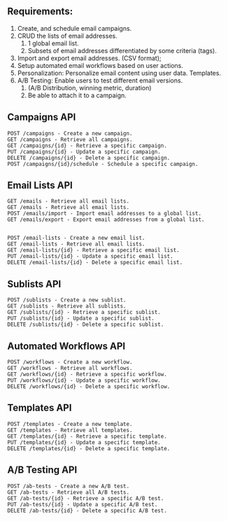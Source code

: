 **Requirements:**
---
1. Create, and schedule email campaigns.
2. CRUD the lists of email addresses.
   1. 1 global email list.
   2. Subsets of email addresses differentiated by some criteria (tags).
3. Import and export email addresses. (CSV format);
5. Setup automated email workflows based on user actions.
6. Personalization: Personalize email content using user data. Templates.
7. A/B Testing: Enable users to test different email versions.
   1. (A/B Distribution, winning metric, duration)
   2. Be able to attach it to a campaign.


Campaigns API
---
```
POST /campaigns - Create a new campaign.
GET /campaigns - Retrieve all campaigns.
GET /campaigns/{id} - Retrieve a specific campaign.
PUT /campaigns/{id} - Update a specific campaign.
DELETE /campaigns/{id} - Delete a specific campaign.
POST /campaigns/{id}/schedule - Schedule a specific campaign.
```

Email Lists API
---
```
GET /emails - Retrieve all email lists.
GET /emails - Retrieve all email lists.
POST /emails/import - Import email addresses to a global list.
GET /emails/export - Export email addresses from a global list.


POST /email-lists - Create a new email list.
GET /email-lists - Retrieve all email lists.
GET /email-lists/{id} - Retrieve a specific email list.
PUT /email-lists/{id} - Update a specific email list.
DELETE /email-lists/{id} - Delete a specific email list.
```

Sublists API
---
```
POST /sublists - Create a new sublist.
GET /sublists - Retrieve all sublists.
GET /sublists/{id} - Retrieve a specific sublist.
PUT /sublists/{id} - Update a specific sublist.
DELETE /sublists/{id} - Delete a specific sublist.
```

Automated Workflows API  
---
```
POST /workflows - Create a new workflow.
GET /workflows - Retrieve all workflows.
GET /workflows/{id} - Retrieve a specific workflow.
PUT /workflows/{id} - Update a specific workflow.
DELETE /workflows/{id} - Delete a specific workflow.
```

Templates API  
---
```
POST /templates - Create a new template.
GET /templates - Retrieve all templates.
GET /templates/{id} - Retrieve a specific template.
PUT /templates/{id} - Update a specific template.
DELETE /templates/{id} - Delete a specific template.
```


A/B Testing API  
---
```
POST /ab-tests - Create a new A/B test.
GET /ab-tests - Retrieve all A/B tests.
GET /ab-tests/{id} - Retrieve a specific A/B test.
PUT /ab-tests/{id} - Update a specific A/B test.
DELETE /ab-tests/{id} - Delete a specific A/B test.
```
